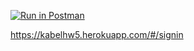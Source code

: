 [![Run in Postman](https://run.pstmn.io/button.svg)](https://god.postman.co/run-collection/ee5435376a953cebd484)

https://kabelhw5.herokuapp.com/#/signin
